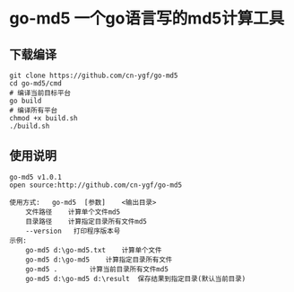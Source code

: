 # go-md5 一个go语言写的md5计算工具

## 下载编译
```shell
git clone https://github.com/cn-ygf/go-md5
cd go-md5/cmd
# 编译当前目标平台
go build
# 编译所有平台
chmod +x build.sh
./build.sh
```

## 使用说明
```shell
go-md5 v1.0.1
open source:http://github.com/cn-ygf/go-md5

使用方式:	go-md5	[参数]	<输出目录>
	文件路径	计算单个文件md5
	目录路径	计算指定目录所有文件md5
	--version	打印程序版本号
示例:
	go-md5 d:\go-md5.txt	计算单个文件
	go-md5 d:\go-md5	计算指定目录所有文件
	go-md5 .		计算当前目录所有文件md5
	go-md5 d:\go-md5 d:\result	保存结果到指定目录(默认当前目录)
 ```
